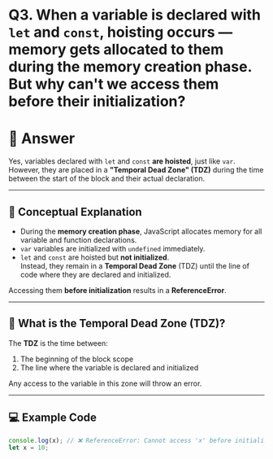 # Q3. When a variable is declared with `let` and `const`, hoisting occurs — memory gets allocated to them during the memory creation phase. But why can't we access them before their initialization?


# 📘 Answer

Yes, variables declared with `let` and `const` **are hoisted**, just like `var`.  
However, they are placed in a **"Temporal Dead Zone" (TDZ)** during the time between the start of the block and their actual declaration.

---

## 🧠 Conceptual Explanation

- During the **memory creation phase**, JavaScript allocates memory for all variable and function declarations.
- `var` variables are initialized with `undefined` immediately.
- `let` and `const` are hoisted but **not initialized**.  
  Instead, they remain in a **Temporal Dead Zone** (TDZ) until the line of code where they are declared and initialized.

Accessing them **before initialization** results in a **ReferenceError**.

---

## 🔄 What is the Temporal Dead Zone (TDZ)?

The **TDZ** is the time between:

1. The beginning of the block scope
2. The line where the variable is declared and initialized

Any access to the variable in this zone will throw an error.

---

## 💻 Example Code

```javascript
console.log(x); // ❌ ReferenceError: Cannot access 'x' before initialization
let x = 10;


